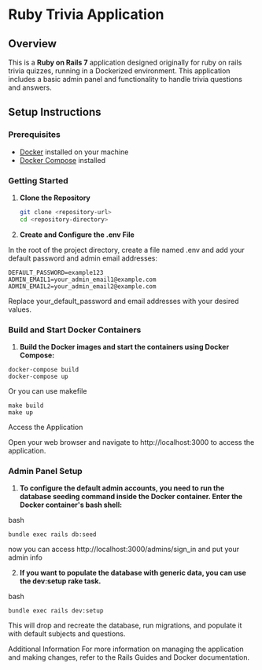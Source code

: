 # Ruby Trivia Application

## Overview

This is a **Ruby on Rails 7** application designed originally for ruby on rails trivia quizzes, running in a Dockerized environment. This application includes a basic admin panel and functionality to handle trivia questions and answers.

## Setup Instructions

### Prerequisites

- [Docker](https://docs.docker.com/get-docker/) installed on your machine
- [Docker Compose](https://docs.docker.com/compose/install/) installed

### Getting Started

1. **Clone the Repository**

   ```bash
   git clone <repository-url>
   cd <repository-directory>

2. **Create and Configure the .env File**

In the root of the project directory, create a file named .env and add your default password and admin email addresses:

 ```.env
DEFAULT_PASSWORD=example123
ADMIN_EMAIL1=your_admin_email1@example.com
ADMIN_EMAIL2=your_admin_email2@example.com
 ```
Replace your_default_password and email addresses with your desired values.

### Build and Start Docker Containers

1. **Build the Docker images and start the containers using Docker Compose:**
 ```
docker-compose build
docker-compose up
 ```
Or you can use makefile
 ```
make build
make up
 ```
Access the Application

Open your web browser and navigate to http://localhost:3000 to access the application.

### Admin Panel Setup
1. **To configure the default admin accounts, you need to run the database seeding command inside the Docker container.
Enter the Docker container's bash shell:**

bash
```
bundle exec rails db:seed
```
now you can access http://localhost:3000/admins/sign_in and put your admin info

2. **If you want to populate the database with generic data, you can use the dev:setup rake task.**

bash
```
bundle exec rails dev:setup
```
This will drop and recreate the database, run migrations, and populate it with default subjects and questions.

Additional Information
For more information on managing the application and making changes, refer to the Rails Guides and Docker documentation.
